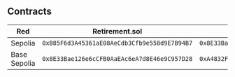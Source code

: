 ## Contracts

| Red           | Retirement.sol                         | USDCMock.sol                           |
|---------------|-------------------------------------|-------------------------------------|
| Sepolia      | `0xB85F6d3A45361aE08AeCdb3Cfb9e558d9E7B94B7`                       | `0x8E33Bae126e6cCFB0AaEAc6eA7d8E46e9C957D28`                       |
| Base Sepolia       | `0x8E33Bae126e6cCFB0AaEAc6eA7d8E46e9C957D28`                       | `0xA4832FB68BF9ca311e317b24F7bBc524c80E2dDE`                       |
